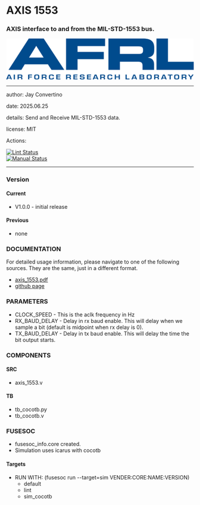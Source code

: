 # AXIS 1553
### AXIS interface to and from the MIL-STD-1553 bus.

![image](docs/manual/img/AFRL.png)

---

  author: Jay Convertino   
  
  date: 2025.06.25  
  
  details: Send and Receive MIL-STD-1553 data.   
  
  license: MIT   
  
  Actions:  

  [![Lint Status](../../actions/workflows/lint.yml/badge.svg)](../../actions)  
  [![Manual Status](../../actions/workflows/manual.yml/badge.svg)](../../actions)  
  
---

### Version
#### Current
  - V1.0.0 - initial release

#### Previous
  - none

### DOCUMENTATION
  For detailed usage information, please navigate to one of the following sources. They are the same, just in a different format.

  - [axis_1553.pdf](docs/manual/axis_1553.pdf)
  - [github page](https://johnathan-convertino-afrl.github.io/axis_1553/)

### PARAMETERS

 *   CLOCK_SPEED      - This is the aclk frequency in Hz
 *   RX_BAUD_DELAY    - Delay in rx baud enable. This will delay when we sample a bit (default is midpoint when rx delay is 0).
 *   TX_BAUD_DELAY    - Delay in tx baud enable. This will delay the time the bit output starts.

### COMPONENTS
#### SRC

* axis_1553.v
  
#### TB

* tb_cocotb.py
* tb_cocotb.v
  
### FUSESOC

* fusesoc_info.core created.
* Simulation uses icarus with cocotb

#### Targets

* RUN WITH: (fusesoc run --target=sim VENDER:CORE:NAME:VERSION)
  - default
  - lint
  - sim_cocotb

